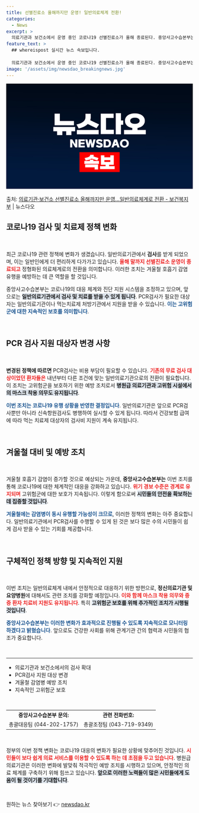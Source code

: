 ```yaml
---
title: 선별진료소 올해까지만 운영! 일반의료체계 전환!
categories:
  - News
excerpt: >
  의료기관과 보건소에서 운영 중인 코로나19 선별진료소가 올해 종료된다. 중앙사고수습본부는 일반의료체계 전환을…
feature_text: >
  ## whereispost 실시간 뉴스 속보입니다.

  의료기관과 보건소에서 운영 중인 코로나19 선별진료소가 올해 종료된다. 중앙사고수습본부는 일반의료체계 전환을…
image: '/assets/img/newsdao_breakingnews.jpg'
---
```


![뉴스다오 속보](/assets/img/newsdao_breakingnews.jpg)

<p>출처: <a href="https://newsdao.kr/2813" rel="dofollow">의료기관·보건소 선별진료소 올해까지만 운영…일반의료체계로 전환 - 보건복지부</a> | 뉴스다오</p>

<h2 data-ke-size="size26">코로나19 검사 및 치료제 정책 변화</h2>

<p data-ke-size="size16">&nbsp;</p>

<p data-ke-size="size16">최근 코로나19 관련 정책에 변화가 생겼습니다. 일반의료기관에서 <b>검사</b>를 받게 되었으며, 이는 일반인에게 더 편리하게 다가가고 있습니다. <b><span style="color: #ee2323;">올해 말까지 선별진료소 운영이 종료되고</span></b> 정형화된 의료체계로의 전환을 의미합니다. 이러한 조치는 겨울철 호흡기 감염 유행을 예방하는 데 큰 역할을 할 것입니다.</p>

<p data-ke-size="size16">중앙사고수습본부는 코로나19의 대응 체계와 진단 지원 시스템을 조정하고 있으며, 앞으로는 <b><span style="background-color: #21538527;">일반의료기관에서 검사 및 치료를 받을 수 있게 됩니다</span></b>. PCR검사가 필요한 대상자는 일반의료기관이나 먹는치료제 처방기관에서 지원을 받을 수 있습니다. <b><span style="color: #1a5490;">이는 고위험군에 대한 지속적인 보호를 의미합니다</span></b>.</p>

<p data-ke-size="size16">&nbsp;</p>

<h2 data-ke-size="size26">PCR 검사 지원 대상자 변경 사항</h2>

<p data-ke-size="size16">&nbsp;</p>

<p data-ke-size="size16"><b>변경된 정책에 따르면</b> PCR검사는 비용 부담이 필요할 수 있습니다. <b><span style="color: #ee2323;">기존의 무료 검사 대상이었던 환자들은</span></b> 내년부터 다른 조건에 맞는 일반의료기관으로의 전환이 필요합니다. 이 조치는 고위험군을 보호하기 위한 예방 조치로서 <b><span style="background-color: #21538527;">병원급 의료기관과 고위험 시설에서의 마스크 착용 의무도 유지됩니다</span></b>.</p>

<p data-ke-size="size16"><b><span style="color: #1a5490;">이번 조치는 코로나19 유행 상황을 반영한 결정입니다</span></b>. 일반의료기관은 앞으로 PCR검사뿐만 아니라 신속항원검사도 병행하여 실시할 수 있게 됩니다. 따라서 건강보험 급여에 따라 먹는 치료제 대상자의 검사비 지원이 계속 유지됩니다.</p>

<p data-ke-size="size16">&nbsp;</p>

<h2 data-ke-size="size26">겨울철 대비 및 예방 조치</h2>

<p data-ke-size="size16">&nbsp;</p>

<p data-ke-size="size16">겨울철 호흡기 감염이 증가할 것으로 예상되는 가운데, <b>중앙사고수습본부는</b> 이번 조치를 통해 코로나19에 대한 체계적인 대응을 강화하고 있습니다. <b><span style="color: #ee2323;">위기 경보 수준은 경계로 유지되며</span></b> 고위험군에 대한 보호가 지속됩니다. 이렇게 함으로써 <b><span style="background-color: #21538527;">시민들의 안전을 확보하는 데 집중할 것입니다</span></b>.</p>

<p data-ke-size="size16"><b><span style="color: #1a5490;">겨울철에는 감염병이 동시 유행할 가능성이 크므로</span></b>, 이러한 정책의 변화는 아주 중요합니다. 일반의료기관에서 PCR검사를 수행할 수 있게 된 것은 보다 많은 수의 시민들이 쉽게 검사 받을 수 있는 기회를 제공합니다.</p>

<p data-ke-size="size16">&nbsp;</p>

<h2 data-ke-size="size26">구체적인 정책 방향 및 지속적인 지원</h2>

<p data-ke-size="size16">&nbsp;</p>

<p data-ke-size="size16">이번 조치는 일반의료체계 내에서 안정적으로 대응하기 위한 방편으로, <b>정신의료기관 및 요양병원</b>에 대해서도 관련 조치를 강화할 예정입니다. <b><span style="color: #ee2323;">이와 함께 마스크 착용 의무와 중증 환자 치료비 지원도 유지됩니다</span></b>. 특히 <b><span style="background-color: #21538527;">고위험군 보호를 위해 추가적인 조치가 시행될 것입니다</span></b>.</p>

<p data-ke-size="size16"><b><span style="color: #1a5490;">중앙사고수습본부는 이러한 변화가 효과적으로 진행될 수 있도록 지속적으로 모니터링 하겠다고 밝혔습니다</span></b>. 앞으로도 건강한 사회를 위해 관계기관 간의 협력과 시민들의 협조가 중요합니다.</p>

<p data-ke-size="size16">&nbsp;</p>

<hr />

<ul>
<li>의료기관과 보건소에서의 검사 확대</li>
<li>PCR검사 지원 대상 변경</li>
<li>겨울철 감염병 예방 조치</li>
<li>지속적인 고위험군 보호</li>
</ul>

<p data-ke-size="size16">&nbsp;</p>

<table style="width: 100%;">
<tr>
<td style="text-align: center; height: 17px;"><b>중앙사고수습본부 문의:</b></td>
<td style="text-align: center; height: 17px;"><b>관련 전화번호:</b></td>
</tr>
<tr>
<td style="text-align: center; height: 17px;">총괄대응팀 (044-202-1757)</td>
<td style="text-align: center; height: 17px;">총괄조정팀 (043-719-9349)</td>
</tr>
</table>

<p data-ke-size="size16">&nbsp;</p>

<p data-ke-size="size16">정부의 이번 정책 변화는 코로나19 대응의 변화가 필요한 상황에 맞추어진 것입니다. <b><span style="color: #ee2323;">시민들이 보다 쉽게 의료 서비스를 이용할 수 있도록 하는 데 초점을 두고 있습니다</span></b>. 병원급 의료기관은 이러한 변화에 발맞춰 적극적인 예방 조치를 시행하고 있으며, 안정적인 의료 체계를 구축하기 위해 힘쓰고 있습니다. <b><span style="background-color: #21538527;">앞으로 이러한 노력들이 많은 시민들에게 도움이 될 것이기를 기대합니다</span></b>.</p> 

<p data-ke-size="size16">&nbsp;</p> 

원하는 뉴스 찾아보기 👉 <a href="https://newsdao.kr" rel="dofollow">newsdao.kr</a>


